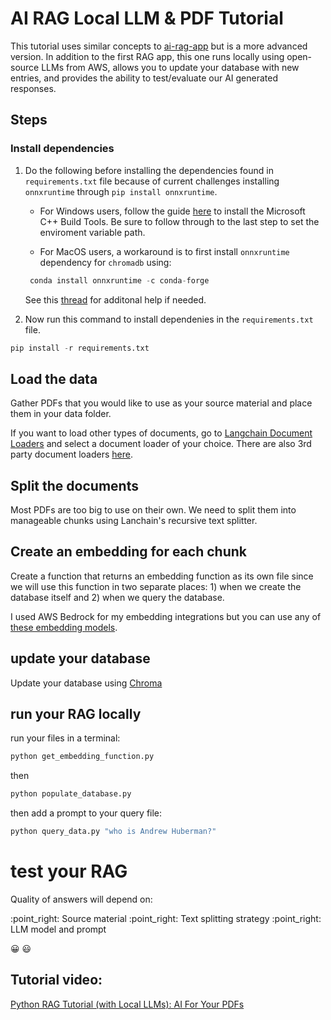 # AI RAG Local LLM & PDF Tutorial

This tutorial uses similar concepts to [ai-rag-app](https://github.com/markbuckle/ai-rag-app.git) but is a more advanced version. In addition to the first RAG app, this one runs locally using open-source LLMs from AWS, allows you to update your database with new entries, and provides the ability to test/evaluate our AI generated responses.

## Steps

### Install dependencies

1. Do the following before installing the dependencies found in `requirements.txt` file because of current challenges installing `onnxruntime` through `pip install onnxruntime`. 
    - For Windows users, follow the guide [here](https://github.com/bycloudai/InstallVSBuildToolsWindows?tab=readme-ov-file) to install the Microsoft C++ Build Tools. Be sure to follow through to the last step to set the enviroment variable path.
      
    - For MacOS users, a workaround is to first install `onnxruntime` dependency for `chromadb` using:

    ```python
     conda install onnxruntime -c conda-forge
    ```
    See this [thread](https://github.com/microsoft/onnxruntime/issues/11037) for additonal help if needed. 


2. Now run this command to install dependenies in the `requirements.txt` file. 

```python
pip install -r requirements.txt
```

## Load the data

Gather PDFs that you would like to use as your source material and place them in your data folder.

If you want to load other types of documents, go to [Langchain Document Loaders](https://python.langchain.com/v0.1/docs/modules/data_connection/document_loaders/) and select a document loader of your choice. There are also 3rd party document loaders [here](https://python.langchain.com/v0.1/docs/integrations/document_loaders/).

## Split the documents 

Most PDFs are too big to use on their own. We need to split them into manageable chunks using Lanchain's recursive text splitter. 

## Create an embedding for each chunk

Create a function that returns an embedding function as its own file since we will use this function in two separate places: 1) when we create the database itself and 2) when we query the database.

I used AWS Bedrock for my embedding integrations but you can use any of [these embedding models](https://python.langchain.com/v0.1/docs/integrations/text_embedding/).

## update your database

Update your database using [Chroma](https://www.trychroma.com/)

## run your RAG locally

run your files in a terminal: 

```python
python get_embedding_function.py
```
then
```python
python populate_database.py 
```
then add a prompt to your query file:
```python
python query_data.py "who is Andrew Huberman?"
```

# test your RAG 

<p>Quality of answers will depend on:</p>
<p>:point_right: Source material
:point_right: Text splitting strategy
:point_right: LLM model and prompt</p>

 :grinning:  :smiley: 
## Tutorial video: 

[Python RAG Tutorial (with Local LLMs): AI For Your PDFs](https://www.youtube.com/watch?v=2TJxpyO3ei4)

